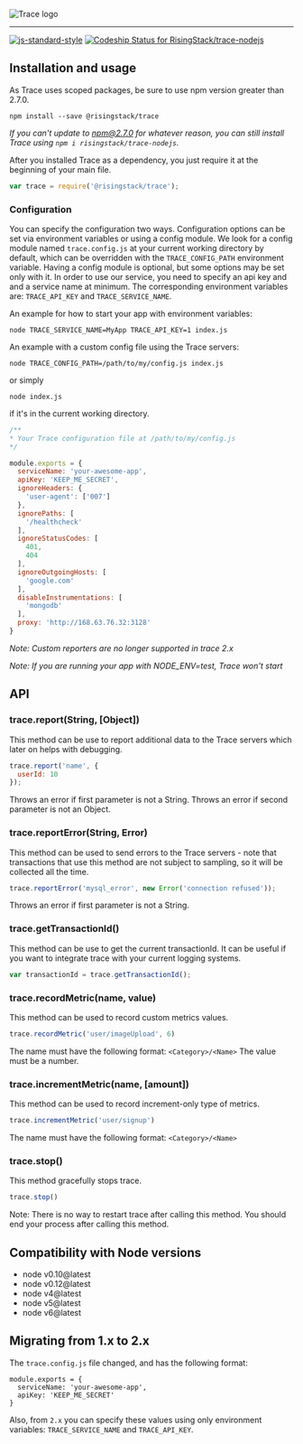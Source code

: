 ![Trace logo](https://cloud.githubusercontent.com/assets/1764512/8830445/83e8263c-309c-11e5-9f7f-aa3420e9b2f0.png)
***
[![js-standard-style](https://cdn.rawgit.com/feross/standard/master/badge.svg)](https://github.com/feross/standard)
[ ![Codeship Status for RisingStack/trace-nodejs](https://codeship.com/projects/8322f860-3ac7-0133-8753-0e111daba52d/status?branch=master)](https://codeship.com/projects/101987)

## Installation and usage

As Trace uses scoped packages, be sure to use npm version greater than 2.7.0.

```
npm install --save @risingstack/trace
```

*If you can't update to npm@2.7.0 for whatever reason, you can still install Trace using `npm i risingstack/trace-nodejs`.*

After you installed Trace as a dependency, you just require it at the beginning of your main file.
```javascript
var trace = require('@risingstack/trace');
```

### Configuration

You can specify the configuration two ways. Configuration options can be set via environment variables or using a config module. We look for a config module named `trace.config.js` at your current working directory by default, which can be overridden with the `TRACE_CONFIG_PATH` environment variable. Having a config module is optional, but some options may be set only with it. In order to use our service, you need to specify an api key and and a service name at minimum. The corresponding environment variables are: `TRACE_API_KEY` and `TRACE_SERVICE_NAME`.

An example for how to start your app with environment variables:

```
node TRACE_SERVICE_NAME=MyApp TRACE_API_KEY=1 index.js
```

An example with a custom config file using the Trace servers:

```
node TRACE_CONFIG_PATH=/path/to/my/config.js index.js
```

or simply


```
node index.js
```

if it's in the current working directory.

```javascript
/**
* Your Trace configuration file at /path/to/my/config.js
*/

module.exports = {
  serviceName: 'your-awesome-app',
  apiKey: 'KEEP_ME_SECRET',
  ignoreHeaders: {
    'user-agent': ['007']
  },
  ignorePaths: [
    '/healthcheck'
  ],
  ignoreStatusCodes: [
    401,
    404
  ],
  ignoreOutgoingHosts: [
    'google.com'
  ],
  disableInstrumentations: [
    'mongodb'
  ],
  proxy: 'http://168.63.76.32:3128'
}
```

*Note: Custom reporters are no longer supported in trace 2.x*

*Note: If you are running your app with NODE_ENV=test, Trace won't start*

## API

### trace.report(String, [Object])

This method can be use to report additional data to the Trace servers which later on helps with debugging.

```javascript
trace.report('name', {
  userId: 10
});
```

Throws an error if first parameter is not a String.
Throws an error if second parameter is not an Object.

### trace.reportError(String, Error)

This method can be used to send errors to the Trace servers - note that transactions that use
this method are not subject to sampling, so it will be collected all the time.

```javascript
trace.reportError('mysql_error', new Error('connection refused'));
```

Throws an error if first parameter is not a String.

### trace.getTransactionId()

This method can be use to get the current transactionId. It can be useful if you want to integrate trace with your
current logging systems.

```javascript
var transactionId = trace.getTransactionId();
```

### trace.recordMetric(name, value)

This method can be used to record custom metrics values.

```javascript
trace.recordMetric('user/imageUpload', 6)
```

The name must have the following format: `<Category>/<Name>`
The value must be a number.

### trace.incrementMetric(name, [amount])

This method can be used to record increment-only type of metrics.

```javascript
trace.incrementMetric('user/signup')
```

The name must have the following format: `<Category>/<Name>`

### trace.stop()

This method gracefully stops trace.

```javascript
trace.stop()
```

Note: There is no way to restart trace after calling this method. You should end your process after calling this
method.

## Compatibility with Node versions

* node v0.10@latest
* node v0.12@latest
* node v4@latest
* node v5@latest
* node v6@latest

## Migrating from 1.x to 2.x

The `trace.config.js` file changed, and has the following format:

```
module.exports = {
  serviceName: 'your-awesome-app',
  apiKey: 'KEEP_ME_SECRET'
}
```

Also, from `2.x` you can specify these values using only environment variables: `TRACE_SERVICE_NAME` and `TRACE_API_KEY`.
